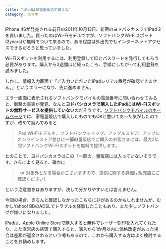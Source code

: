 ```yaml
---
title: "iPadは家電量販店で買うな"
category: スマホ
---
```


iPhone 4Sが発売される前日の2011年10月13日、新宿のヨドバシカメラでiPad 2を買いました。買ったのはWi-Fiモデルですが、ソフトバンクWi-Fiスポット(2years)が無料でついて来るので、ある程度は外出先でもインターネットアクセスできるだろうと思っていました。

Wi-Fiスポットを利用するには、利用登録してIDとパスワードを発行してもらう必要があります。購入から2週間ほど経ったころ、手順にしたがって利用登録を試みました。

しかし、情報入力画面で「ご入力いただいたiPadシリアル番号が確認できません。」というエラーになり、先に進めません。

エラー画面に表示されるソフトバンクモバイルの電話番号に問い合わせてみると、衝撃の事実が発覚。なんと**ヨドバシカメラで購入したiPadにはWi-Fiスポットの無料サービスを提供していない**のだそうです。[ソフトバンクモバイルのホームページ](http://mb.softbank.jp/mb/ipad/service/wi-fi/)では、家電量販店で購入したものでもOKと書いてあった気がしたのですが、改めて読んでみると

> iPad Wi-Fiモデルを、ソフトバンクショップ、アップルストア、アップルオンラインストア並びに**一部の**量販店でご購入のお客さまには、最大2年間ソフトバンクWi-Fiスポットを無料で提供します。

とのことで、ヨドバシカメラはこの「一部の」量販店には入っていないそうです。さらによく見ると、確かに

> （※ 対象外となる場合がございますので、提供に関する詳細は販売店にご確認ください）

という注意書きはありますが、決して分かりやすいとは言えません。

今回の場合、きちんと確認しなかったこちらに非があるのかもしれませんが、むかしYahoo! BBのADSLでトラブルを経験したこともあり、また少しソフトバングが嫌いになりました。

iPadは、Apple Online Storeで購入すると無料でレーザー刻印を入れてくれたり、また直営店の店頭で購入すると、購入から1か月以内に価格改定があった場合は差額が返金されるという噂もあるので、これから購入する方はよく検討することをお勧めします。
